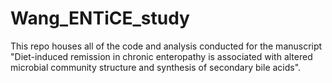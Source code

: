# Wang_ENTiCE_study
This repo houses all of the code and analysis conducted for the manuscript "Diet-induced remission in chronic enteropathy is associated with altered microbial community structure and synthesis of secondary bile acids".
